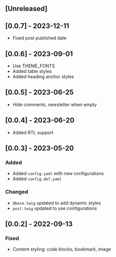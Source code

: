 ## [Unreleased]

## [0.0.7] - 2023-12-11
- Fixed post published date

## [0.0.6] - 2023-09-01
- Use THEME_FONTS
- Added table styles
- Added heading anchor styles

## [0.0.5] - 2023-06-25
- Hide comments, newsletter when empty

## [0.0.4] - 2023-06-20
- Added RTL support

## [0.0.3] - 2023-05-20

### Added
- Added `config.yaml` with new configurations
- Added `config.def.yaml`

### Changed
- `@base.twig` updated to add dynamic styles
- `post.twig` updated to use configurations

## [0.0.2] - 2022-09-13
### Fixed
- Content styling: code blocks, bookmark, image